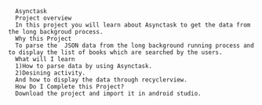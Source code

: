       Asynctask
      Project overview
      In this project you will learn about Asynctask to get the data from the long backgroud process.
      Why this Project
      To parse the  JSON data from the long background running process and to display the list of books which are searched by the users.
      What will I learn
      1)How to parse data by using Asynctask.
      2)Desining activity.
      And how to display the data through recyclerview.
      How Do I Complete this Project?
      Download the project and import it in android studio.
